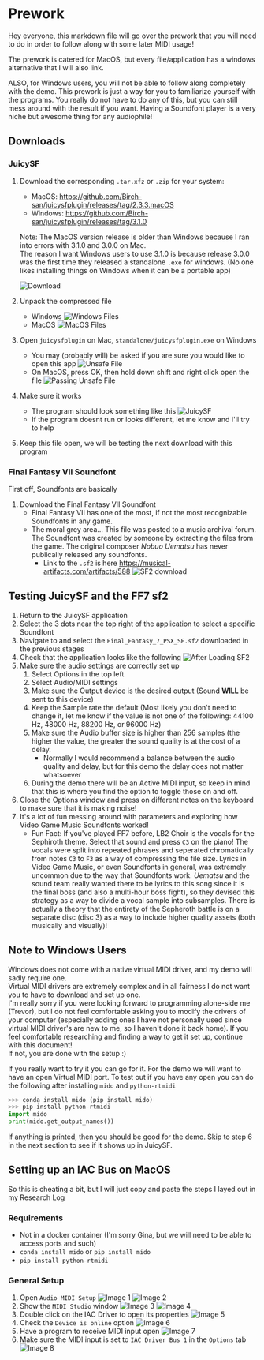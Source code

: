 # Prework

Hey everyone, this markdown file will go over the prework that you will need to do in order to follow along with some later MIDI usage!

The prework is catered for MacOS, but every file/application has a windows alternative that I will also link.

ALSO, for Windows users, you will not be able to follow along completely with the demo. This prework is just a way for you to familiarize yourself with the programs. You really do not have to do any of this, but you can still mess around with the result if you want. Having a Soundfont player is a very niche but awesome thing for any audiophile!

## Downloads

### JuicySF

1. Download the corresponding `.tar.xfz` or `.zip` for your system:

    * MacOS: <https://github.com/Birch-san/juicysfplugin/releases/tag/2.3.3.macOS>
    * Windows: <https://github.com/Birch-san/juicysfplugin/releases/tag/3.1.0>

    Note: The MacOS version release is older than Windows because I ran into errors with 3.1.0 and 3.0.0 on Mac.  
    The reason I want Windows users to use 3.1.0 is because release 3.0.0 was the first time they released a standalone `.exe` for windows. (No one likes installing things on Windows when it can be a portable app)

    ![Download](images/Download.png)

2. Unpack the compressed file
    * Windows
    ![Windows Files](images/Windows_Files.png)
    * MacOS
    ![MacOS Files](images/MacOS_Files.png)

3. Open `juicysfplugin` on Mac, `standalone/juicysfplugin.exe` on Windows

    * You may (probably will) be asked if you are sure you would like to open this app
    ![Unsafe File](images/Unsafe.png)
    * On MacOS, press OK, then hold down shift and right click open the file
    ![Passing Unsafe File](images/Unsafe-Pass.png)

4. Make sure it works

    * The program should look something like this
    ![JuicySF](images/JuicySF.png)
    * If the program doesnt run or looks different, let me know and I'll try to help

5. Keep this file open, we will be testing the next download with this program

### Final Fantasy VII Soundfont

First off, Soundfonts are basically

1. Download the Final Fantasy VII Soundfont
   * Final Fantasy VII has one of the most, if not the most recognizable Soundfonts in any game.
   * The moral grey area... This file was posted to a music archival forum. The Soundfont was created by someone by extracting the files from the game. The original composer *Nobuo Uematsu* has never publically released any soundfonts.
     * Link to the `.sf2` is here <https://musical-artifacts.com/artifacts/588>
        ![SF2 download](images/DownloadSF2.png)

## Testing JuicySF and the FF7 sf2

1. Return to the JuicySF application
2. Select the 3 dots near the top right of the application to select a specific Soundfont
3. Navigate to and select the `Final_Fantasy_7_PSX_SF.sf2` downloaded in the previous stages
4. Check that the application looks like the following
    ![After Loading SF2](images/Afterloading.png)
5. Make sure the audio settings are correctly set up
   1. Select Options in the top left
   2. Select Audio/MIDI settings
   3. Make sure the Output device is the desired output (Sound **WILL** be sent to this device)
   4. Keep the Sample rate the default (Most likely you don't need to change it, let me know if the value is not one of the following: 44100 Hz, 48000 Hz, 88200 Hz, or 96000 Hz)
   5. Make sure the Audio buffer size is higher than 256 samples (the higher the value, the greater the sound quality is at the cost of a delay.
      * Normally I would recommend a balance between the audio quality and delay, but for this demo the delay does not matter whatsoever
   6. During the demo there will be an Active MIDI input, so keep in mind that this is where you find the option to toggle those on and off.
6. Close the Options window and press on different notes on the keyboard to make sure that it is making noise!
7. It's a lot of fun messing around with parameters and exploring how Video Game Music Soundfonts worked!
   * Fun Fact: If you've played FF7 before, LB2 Choir is the vocals for the Sephiroth theme. Select that sound and press `C3` on the piano! The vocals were split into repeated phrases and seperated chromatically from notes `C3` to `F3` as a way of compressing the file size. Lyrics in Video Game Music, or even Soundfonts in general, was extremely uncommon due to the way that Soundfonts work. *Uematsu* and the sound team really wanted there to be lyrics to this song since it is the final boss (and also a multi-hour boss fight), so they devised this strategy as a way to divide a vocal sample into subsamples. There is actually a theory that the entirety of the Sepheroth battle is on a separate disc (disc 3) as a way to include higher quality assets (both musically and visually)!

## Note to Windows Users

Windows does not come with a native virtual MIDI driver, and my demo will sadly require one.  
Virtual MIDI drivers are extremely complex and in all fairness I do not want you to have to download and set up one.  
I'm really sorry if you were looking forward to programming alone-side me (Trevor), but I do not feel comfortable asking you to modify the drivers of your computer (especially adding ones I have not personally used since virtual MIDI driver's are new to me, so I haven't done it back home). If you feel comfortable researching and finding a way to get it set up, continue with this document!  
If not, you are done with the setup :)  

If you really want to try it you can go for it. For the demo we will want to have an open Virtual MIDI port. To test out if you have any open you can do the following after installing `mido` and `python-rtmidi`

```py
>>> conda install mido (pip install mido)
>>> pip install python-rtmidi
import mido
print(mido.get_output_names())
```

If anything is printed, then you should be good for the demo. Skip to step 6 in the next section to see if it shows up in JuicySF.

## Setting up an IAC Bus on MacOS

So this is cheating a bit, but I will just copy and paste the steps I layed out in my Research Log

### Requirements

* Not in a docker container (I'm sorry Gina, but we will need to be able to access ports and such)
* `conda install mido` or `pip install mido`
* `pip install python-rtmidi`

### General Setup

1. Open `Audio MIDI Setup`
    ![Image 1](images/Opening%20MIDI%20Setup.png)
    ![Image 2](images/Audio%20Devices.png)
1. Show the `MIDI Studio` window
    ![Image 3](images/show%20mid%20studio.png)
    ![Image 4](images/Midi%20studio.png)
1. Double click on the IAC Driver to open its properties
    ![Image 5](images/IAC%20Driver.png)
1. Check the `Device is online` option
    ![Image 6](images/Turn%20on%20device.png)
1. Have a program to receive MIDI input open
    ![Image 7](images/Juicy.png)
1. Make sure the MIDI input is set to `IAC Driver Bus 1` in the `Options` tab
    ![Image 8](images/Settings.png)
